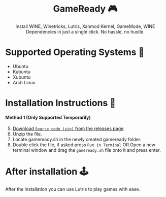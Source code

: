 <div align="center">

# GameReady 🎮

Install WINE, Winetricks, Lutris, Xanmod Kernel, GameMode, WINE Dependencies in just a single click. No hassle, no hustle.
</div>

# Supported Operating Systems 🚦

- Ubuntu
- Kubuntu
- Xubuntu
- Arch Linux


# Installation Instructions 🚀

#### Method 1 (Only Supported Temporarily)

5. [Download `Source code (zip)` from the releases page](https://github.com/GrainedLotus515/gameready/releases/latest).
6. Unzip the file.
7. Locate gameready.sh in the newly created gameready folder.
8. Double click the file, if asked press `Run in Terminal` OR Open a new terminal window and drag the `gameready.sh` file onto it and press enter.

# After installation 🕹

After the installation you can use Lutris to play games with ease.

